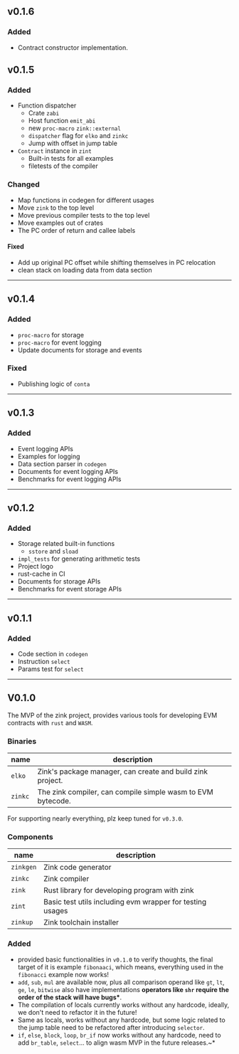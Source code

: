 ## v0.1.6

### Added

- Contract constructor implementation.

## v0.1.5

### Added

- Function dispatcher
  - Crate `zabi`
  - Host function `emit_abi`
  - new `proc-macro` `zink::external`
  - `dispatcher` flag for `elko` and `zinkc`
  - Jump with offset in jump table
- `Contract` instance in `zint`
  - Built-in tests for all examples
  - filetests of the compiler

### Changed

- Map functions in codegen for different usages
- Move `zink` to the top level
- Move previous compiler tests to the top level
- Move examples out of crates
- The PC order of return and callee labels

#### Fixed

- Add up original PC offset while shifting themselves in PC relocation
- clean stack on loading data from data section

---

## v0.1.4

### Added

- `proc-macro` for storage
- `proc-macro` for event logging
- Update documents for storage and events

### Fixed

- Publishing logic of `conta`

---

## v0.1.3

### Added

- Event logging APIs
- Examples for logging
- Data section parser in `codegen`
- Documents for event logging APIs
- Benchmarks for event logging APIs

---

## v0.1.2

### Added

- Storage related built-in functions
  - `sstore` and `sload`
- `impl_tests` for generating arithmetic tests
- Project logo
- rust-cache in CI
- Documents for storage APIs
- Benchmarks for event storage APIs

---

## v0.1.1

### Added

- Code section in `codegen`
- Instruction `select`
- Params test for `select`

---

## V0.1.0

The MVP of the zink project, provides various tools for developing
EVM contracts with `rust` and `WASM`.

### Binaries

| name    | description                                                 |
| ------- | ----------------------------------------------------------- |
| `elko`  | Zink's package manager, can create and build zink project.  |
| `zinkc` | The zink compiler, can compile simple wasm to EVM bytecode. |

For supporting nearly everything, plz keep tuned for `v0.3.0`.

### Components

| name      | description                                               |
| --------- | --------------------------------------------------------- |
| `zinkgen` | Zink code generator                                       |
| `zinkc`   | Zink compiler                                             |
| `zink`    | Rust library for developing program with zink             |
| `zint`    | Basic test utils including evm wrapper for testing usages |
| `zinkup`  | Zink toolchain installer                                  |

### Added

- provided basic functionalities in `v0.1.0` to verify thoughts, the final target
  of it is example `fibonaaci`, which means, everything used in the `fibonacci` example
  now works!
- `add`, `sub`, `mul` are available now, plus all comparison operand like `gt`, `lt`,
  `ge`, `le`, `bitwise` also have implementations **operators like `shr` require the
  order of the stack will have bugs\***.
- The compilation of locals currently works without any hardcode, ideally, we don't
  need to refactor it in the future!
- Same as locals, works without any hardcode, but some logic related to the jump table
  need to be refactored after introducing `selector`.
- `if`, `else`, `block`, `loop`, `br_if` now works without any hardcode, need to add
  `br_table`, `select`... to align wasm MVP in the future releases.~\*
